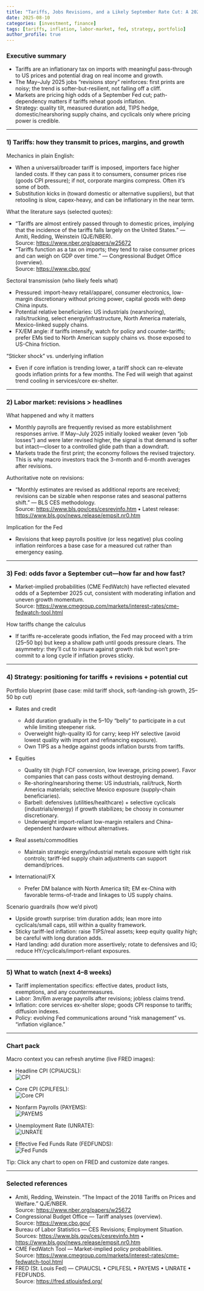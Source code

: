 ```yaml
---
title: "Tariffs, Jobs Revisions, and a Likely September Rate Cut: A 2025 Playbook for Investors"
date: 2025-08-10
categories: [investment, finance]
tags: [tariffs, inflation, labor-market, fed, strategy, portfolio]
author_profile: true
---
```


### Executive summary
- Tariffs are an inflationary tax on imports with meaningful pass-through to US prices and potential drag on real income and growth.
- The May–July 2025 jobs “revisions story” reinforces: first prints are noisy; the trend is softer-but-resilient, not falling off a cliff.
- Markets are pricing high odds of a September Fed cut; path-dependency matters if tariffs reheat goods inflation.
- Strategy: quality tilt, measured duration add, TIPS hedge, domestic/nearshoring supply chains, and cyclicals only where pricing power is credible.

---

### 1) Tariffs: how they transmit to prices, margins, and growth
Mechanics in plain English:
- When a universal/broader tariff is imposed, importers face higher landed costs. If they can pass it to consumers, consumer prices rise (goods CPI pressure); if not, corporate margins compress. Often it’s some of both.
- Substitution kicks in (toward domestic or alternative suppliers), but that retooling is slow, capex-heavy, and can be inflationary in the near term.

What the literature says (selected quotes):
- “Tariffs are almost entirely passed through to domestic prices, implying that the incidence of the tariffs falls largely on the United States.” — Amiti, Redding, Weinstein (QJE/NBER).  
  Source: https://www.nber.org/papers/w25672
- “Tariffs function as a tax on imports; they tend to raise consumer prices and can weigh on GDP over time.” — Congressional Budget Office (overview).  
  Source: https://www.cbo.gov/

Sectoral transmission (who likely feels what)
- Pressured: import-heavy retail/apparel, consumer electronics, low-margin discretionary without pricing power, capital goods with deep China inputs.
- Potential relative beneficiaries: US industrials (nearshoring), rails/trucking, select energy/infrastructure, North America materials, Mexico-linked supply chains.
- FX/EM angle: if tariffs intensify, watch for policy and counter-tariffs; prefer EMs tied to North American supply chains vs. those exposed to US-China friction.

“Sticker shock” vs. underlying inflation
- Even if core inflation is trending lower, a tariff shock can re-elevate goods inflation prints for a few months. The Fed will weigh that against trend cooling in services/core ex-shelter.

---

### 2) Labor market: revisions > headlines
What happened and why it matters
- Monthly payrolls are frequently revised as more establishment responses arrive. If May–July 2025 initially looked weaker (even “job losses”) and were later revised higher, the signal is that demand is softer but intact—closer to a controlled glide path than a downdraft.
- Markets trade the first print; the economy follows the revised trajectory. This is why macro investors track the 3-month and 6-month averages after revisions.

Authoritative note on revisions:
- “Monthly estimates are revised as additional reports are received; revisions can be sizable when response rates and seasonal patterns shift.” — BLS CES methodology.  
  Source: https://www.bls.gov/ces/cesrevinfo.htm • Latest release: https://www.bls.gov/news.release/empsit.nr0.htm

Implication for the Fed
- Revisions that keep payrolls positive (or less negative) plus cooling inflation reinforces a base case for a measured cut rather than emergency easing.

---

### 3) Fed: odds favor a September cut—how far and how fast?
- Market-implied probabilities (CME FedWatch) have reflected elevated odds of a September 2025 cut, consistent with moderating inflation and uneven growth momentum.  
  Source: https://www.cmegroup.com/markets/interest-rates/cme-fedwatch-tool.html

How tariffs change the calculus
- If tariffs re-accelerate goods inflation, the Fed may proceed with a trim (25–50 bp) but keep a shallow path until goods pressure clears. The asymmetry: they’ll cut to insure against growth risk but won’t pre-commit to a long cycle if inflation proves sticky.

---

### 4) Strategy: positioning for tariffs + revisions + potential cut
Portfolio blueprint (base case: mild tariff shock, soft-landing-ish growth, 25–50 bp cut)

- Rates and credit
  - Add duration gradually in the 5–10y “belly” to participate in a cut while limiting steepener risk.
  - Overweight high-quality IG for carry; keep HY selective (avoid lowest quality with import and refinancing exposure).
  - Own TIPS as a hedge against goods inflation bursts from tariffs.

- Equities
  - Quality tilt (high FCF conversion, low leverage, pricing power). Favor companies that can pass costs without destroying demand.
  - Re-shoring/nearshoring theme: US industrials, rail/truck, North America materials; selective Mexico exposure (supply-chain beneficiaries).
  - Barbell: defensives (utilities/healthcare) + selective cyclicals (industrials/energy) if growth stabilizes; be choosy in consumer discretionary.
  - Underweight import-reliant low-margin retailers and China-dependent hardware without alternatives.

- Real assets/commodities
  - Maintain strategic energy/industrial metals exposure with tight risk controls; tariff-led supply chain adjustments can support demand/prices.

- International/FX
  - Prefer DM balance with North America tilt; EM ex-China with favorable terms-of-trade and linkages to US supply chains.

Scenario guardrails (how we’d pivot)
- Upside growth surprise: trim duration adds; lean more into cyclicals/small caps, still within a quality framework.
- Sticky tariff-led inflation: raise TIPS/real assets; keep equity quality high; be careful with long duration adds.
- Hard landing: add duration more assertively; rotate to defensives and IG; reduce HY/cyclicals/import-reliant exposures.

---

### 5) What to watch (next 4–8 weeks)
- Tariff implementation specifics: effective dates, product lists, exemptions, and any countermeasures.
- Labor: 3m/6m average payrolls after revisions; jobless claims trend.
- Inflation: core services ex-shelter slope; goods CPI response to tariffs; diffusion indexes.
- Policy: evolving Fed communications around “risk management” vs. “inflation vigilance.”

---

### Chart pack
Macro context you can refresh anytime (live FRED images):

- Headline CPI (CPIAUCSL):  
  ![CPI](https://fred.stlouisfed.org/graph/fredgraph.png?id=CPIAUCSL)

- Core CPI (CPILFESL):  
  ![Core CPI](https://fred.stlouisfed.org/graph/fredgraph.png?id=CPILFESL)

- Nonfarm Payrolls (PAYEMS):  
  ![PAYEMS](https://fred.stlouisfed.org/graph/fredgraph.png?id=PAYEMS)

- Unemployment Rate (UNRATE):  
  ![UNRATE](https://fred.stlouisfed.org/graph/fredgraph.png?id=UNRATE)

- Effective Fed Funds Rate (FEDFUNDS):  
  ![Fed Funds](https://fred.stlouisfed.org/graph/fredgraph.png?id=FEDFUNDS)

Tip: Click any chart to open on FRED and customize date ranges.

---

### Selected references
- Amiti, Redding, Weinstein. “The Impact of the 2018 Tariffs on Prices and Welfare.” QJE/NBER.  
  Source: https://www.nber.org/papers/w25672
- Congressional Budget Office — Tariff analyses (overview).  
  Source: https://www.cbo.gov/
- Bureau of Labor Statistics — CES Revisions; Employment Situation.  
  Sources: https://www.bls.gov/ces/cesrevinfo.htm • https://www.bls.gov/news.release/empsit.nr0.htm
- CME FedWatch Tool — Market-implied policy probabilities.  
  Source: https://www.cmegroup.com/markets/interest-rates/cme-fedwatch-tool.html
- FRED (St. Louis Fed) — CPIAUCSL • CPILFESL • PAYEMS • UNRATE • FEDFUNDS.  
  Source: https://fred.stlouisfed.org/


